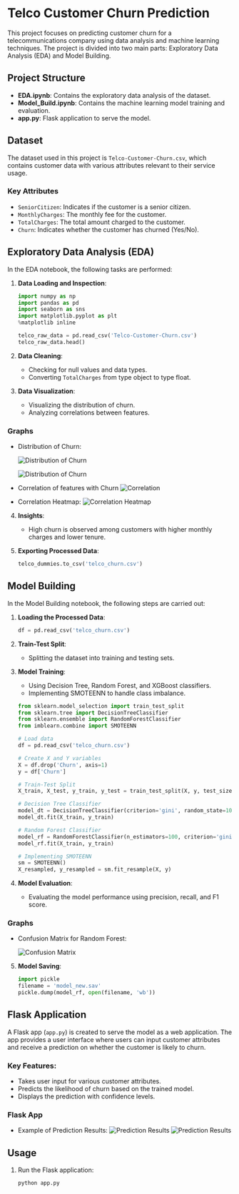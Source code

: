 # Telco Customer Churn Prediction

This project focuses on predicting customer churn for a telecommunications company using data analysis and machine learning techniques. The project is divided into two main parts: Exploratory Data Analysis (EDA) and Model Building.

## Project Structure

- **EDA.ipynb**: Contains the exploratory data analysis of the dataset.
- **Model_Build.ipynb**: Contains the machine learning model training and evaluation.
- **app.py**: Flask application to serve the model.

## Dataset

The dataset used in this project is `Telco-Customer-Churn.csv`, which contains customer data with various attributes relevant to their service usage.

### Key Attributes

- `SeniorCitizen`: Indicates if the customer is a senior citizen.
- `MonthlyCharges`: The monthly fee for the customer.
- `TotalCharges`: The total amount charged to the customer.
- `Churn`: Indicates whether the customer has churned (Yes/No).

## Exploratory Data Analysis (EDA)

In the EDA notebook, the following tasks are performed:

1. **Data Loading and Inspection**:
    ```python
    import numpy as np
    import pandas as pd
    import seaborn as sns
    import matplotlib.pyplot as plt
    %matplotlib inline

    telco_raw_data = pd.read_csv('Telco-Customer-Churn.csv')
    telco_raw_data.head()
    ```

2. **Data Cleaning**:
    - Checking for null values and data types.
    - Converting `TotalCharges` from type object to type float.

3. **Data Visualization**:
    - Visualizing the distribution of churn.
    - Analyzing correlations between features.

### Graphs

- Distribution of Churn:
    
    ![Distribution of Churn](screenshots/totalcharge.png)

    ![Distribution of Churn](screenshots/churn.png)

- Correlation of features with Churn
    ![Correlation](screenshots/coreafeawitchurn.png)
    
    
- Correlation Heatmap:
  ![Correlation Heatmap](screenshots/heatmap.png)

4. **Insights**:
    - High churn is observed among customers with higher monthly charges and lower tenure.

5. **Exporting Processed Data**:
    ```python
    telco_dummies.to_csv('telco_churn.csv')
    ```

## Model Building

In the Model Building notebook, the following steps are carried out:

1. **Loading the Processed Data**:
    ```python
    df = pd.read_csv('telco_churn.csv')
    ```

2. **Train-Test Split**:
    - Splitting the dataset into training and testing sets.

3. **Model Training**:
    - Using Decision Tree, Random Forest, and XGBoost classifiers.
    - Implementing SMOTEENN to handle class imbalance.
    ```python
    from sklearn.model_selection import train_test_split
    from sklearn.tree import DecisionTreeClassifier
    from sklearn.ensemble import RandomForestClassifier
    from imblearn.combine import SMOTEENN

    # Load data
    df = pd.read_csv('telco_churn.csv')
    
    # Create X and Y variables
    X = df.drop('Churn', axis=1)
    y = df['Churn']

    # Train-Test Split
    X_train, X_test, y_train, y_test = train_test_split(X, y, test_size=0.2)

    # Decision Tree Classifier
    model_dt = DecisionTreeClassifier(criterion='gini', random_state=100, max_depth=6, min_samples_leaf=8)
    model_dt.fit(X_train, y_train)

    # Random Forest Classifier
    model_rf = RandomForestClassifier(n_estimators=100, criterion='gini', random_state=100, max_depth=6, min_samples_leaf=8)
    model_rf.fit(X_train, y_train)

    # Implementing SMOTEENN
    sm = SMOTEENN()
    X_resampled, y_resampled = sm.fit_resample(X, y)
    ```

4. **Model Evaluation**:
    - Evaluating the model performance using precision, recall, and F1 score.

### Graphs

- Confusion Matrix for Random Forest:
  
  ![Confusion Matrix](screenshots/cm_Rf.png)

5. **Model Saving**:
    ```python
    import pickle
    filename = 'model_new.sav'
    pickle.dump(model_rf, open(filename, 'wb'))
    ```

## Flask Application

A Flask app (`app.py`) is created to serve the model as a web application. The app provides a user interface where users can input customer attributes and receive a prediction on whether the customer is likely to churn.

### Key Features:

- Takes user input for various customer attributes.
- Predicts the likelihood of churn based on the trained model.
- Displays the prediction with confidence levels.

### Flask App

- Example of Prediction Results:
  ![Prediction Results](screenshots/flaskapp.png)
  ![Prediction Results](screenshots/flask_result.png)

## Usage

1. Run the Flask application:
   ```bash
   python app.py
